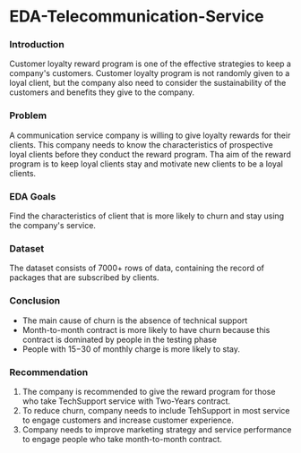 # EDA-Telecommunication-Service

### Introduction
Customer loyalty reward program is one of the effective strategies to keep a company's customers. Customer loyalty program is not randomly given to a loyal client, but the company also need to consider the sustainability of the customers and benefits they give to the company.

### Problem
A communication service company is willing to give loyalty rewards for their clients. This company needs to know the characteristics of prospective loyal clients before they conduct the reward program. Tha aim of the reward program is to keep loyal clients stay and motivate new clients to be a loyal clients.

### EDA Goals
Find the characteristics of client that is more likely to churn and stay using the company's service.

### Dataset
The dataset consists of 7000+ rows of data, containing the record of packages that are subscribed by clients.

### Conclusion
- The main cause of churn is the absence of technical support
- Month-to-month contract is more likely to have churn because this contract is dominated by people in the testing phase
- People with $15-$30 of monthly charge is more likely to stay.

### Recommendation
1. The company is recommended to give the reward program for those who take TechSupport service with Two-Years contract.
2. To reduce churn, company needs to include TehSupport in most service to engage customers and increase customer experience.
3. Company needs to improve marketing strategy and service performance to engage people who take month-to-month contract.
